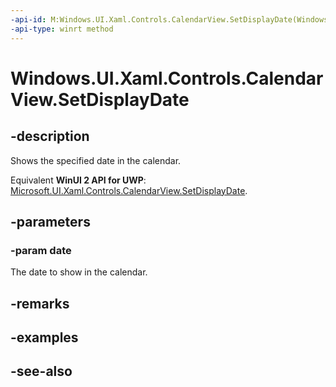 ```yaml
---
-api-id: M:Windows.UI.Xaml.Controls.CalendarView.SetDisplayDate(Windows.Foundation.DateTime)
-api-type: winrt method
---
```


<!-- Method syntax
public void SetDisplayDate(Windows.Foundation.DateTime date)
-->

# Windows.UI.Xaml.Controls.CalendarView.SetDisplayDate

## -description
Shows the specified date in the calendar.

Equivalent **WinUI 2 API for UWP**: [Microsoft.UI.Xaml.Controls.CalendarView.SetDisplayDate](/windows/winui/api/microsoft.ui.xaml.controls.calendarview.setdisplaydate).

## -parameters
### -param date
The date to show in the calendar.

## -remarks

## -examples

## -see-also

